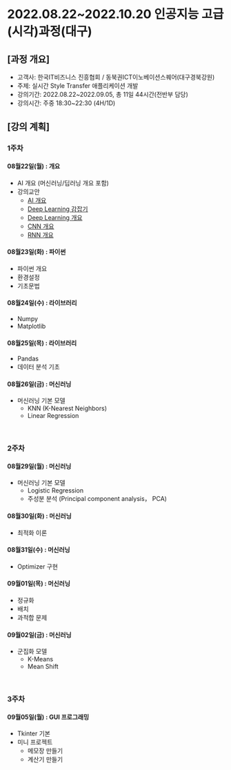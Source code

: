# **2022.08.22~2022.10.20 인공지능 고급(시각)과정(대구)**

## [과정 개요] 
- 고객사: 한국IT비즈니스 진흥협회 / 동북권ICT이노베이션스퀘어(대구경북강원)
- 주제: 실시간 Style Transfer 애플리케이션 개발
- 강의기간: 2022.08.22~2022.09.05, 총 11일 44시간(전반부 담당)
- 강의시간: 주중 18:30~22:30 (4H/1D)

## [강의 계획]

### 1주차

#### 08월22일(월) : 개요
- AI 개요 (머신러닝/딥러닝 개요 포함)
- 강의교안
  - [AI 개요](../Material/AI_DeepLearning/01_AI개요.pdf)
  - [Deep Learning 감잡기](../Material/AI_DeepLearning/02_DeepLearning감잡기.pdf)
  - [Deep Learning 개요](../Material/AI_DeepLearning/03_DeepLearning개요.pdf)
  - [CNN 개요](../Material/AI_DeepLearning/04_CNN개요.pdf)
  - [RNN 개요](../Material/AI_DeepLearning/05_RNN개요.pdf)

#### 08월23일(화) : 파이썬
- 파이썬 개요
- 환경설정
- 기초문법

#### 08월24일(수) : 라이브러리
- Numpy
- Matplotlib

#### 08월25일(목) : 라이브러리
- Pandas
- 데이터 분석 기초

#### 08월26일(금) : 머신러닝
- 머신러닝 기본 모델
  - KNN (K-Nearest Neighbors)
  - Linear Regression	
<br>

### 2주차
#### 08월29일(월) : 머신러닝
- 머신러닝 기본 모델
  - Logistic Regression
  - 주성분 분석 (Principal component analysis， PCA)

#### 08월30일(화) : 머신러닝
- 최적화 이론

#### 08월31일(수) : 머신러닝
- Optimizer 구현

#### 09월01일(목) : 머신러닝
- 정규화
- 배치
- 과적합 문제

#### 09월02일(금) : 머신러닝
- 군집화 모델
  - K-Means
  - Mean Shift
<br>

### 3주차
#### 09월05일(월) : GUI 프로그래밍
- Tkinter 기본
- 미니 프로젝트
  - 메모장 만들기
  - 계산기 만들기
